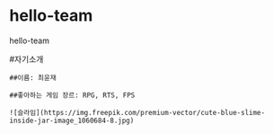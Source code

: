 # hello-team
hello-team

#자기소개

    ##이름: 최윤재

    ##좋아하는 게임 장르: RPG, RTS, FPS
    
    ![슬라임](https://img.freepik.com/premium-vector/cute-blue-slime-inside-jar-image_1060684-8.jpg)
